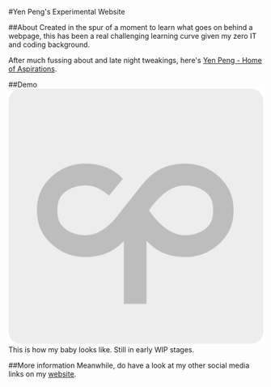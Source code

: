 #Yen Peng's Experimental Website

##About
Created in the spur of a moment to learn what goes on behind a webpage, this has been a real challenging learning curve given my zero IT and coding background. 

After much fussing about and late night tweakings, here's [Yen Peng - Home of Aspirations](http://yenpeng.github.io/).


##Demo
[![Preview image](/assets/images/icon.png)](http://yenpeng.github.io/)
This is how my baby looks like. Still in early WIP stages. 


##More information
Meanwhile, do have a look at my other social media links on my [website](http://yenpeng.github.io/).

